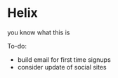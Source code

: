 Helix
=====

you know what this is

To-do:
- build email for first time signups
- consider update of social sites